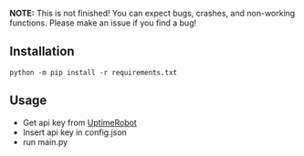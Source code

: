 **NOTE:** This is not finished! You can expect bugs, crashes, and non-working functions. Please make an issue if you find a bug!

## Installation

```python -m pip install -r requirements.txt```

## Usage

- Get api key from [UptimeRobot](https://uptimerobot.com/dashboard?ref=website-header#mySettings)
- Insert api key in config.json
- run main.py
